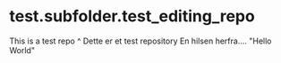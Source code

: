 # test.subfolder.test_editing_repo
This is a test repo
^ Dette er et test repository
En hilsen herfra....
"Hello World"
